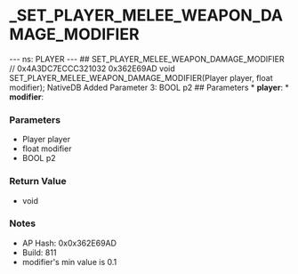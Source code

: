 # _SET_PLAYER_MELEE_WEAPON_DAMAGE_MODIFIER

--- ns: PLAYER --- ## SET_PLAYER_MELEE_WEAPON_DAMAGE_MODIFIER  // 0x4A3DC7ECCC321032 0x362E69AD void SET_PLAYER_MELEE_WEAPON_DAMAGE_MODIFIER(Player player, float modifier);  NativeDB Added Parameter 3: BOOL p2  ## Parameters * **player**: * **modifier**:

### Parameters
* Player player
* float modifier
* BOOL p2

### Return Value
* void

### Notes
* AP Hash: 0x0x362E69AD
* Build: 811
* modifier's min value is 0.1

